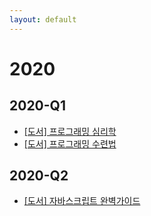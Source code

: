 ```yaml
---
layout: default
---
```


# 2020

## 2020-Q1

- [[도서] 프로그래밍 심리학](./book_프로그래밍-심리학.html)
- [[도서] 프로그래밍 수련법](./book_프로그래밍-수련법.html)

## 2020-Q2

- [[도서] 자바스크립트 완벽가이드](./book_자바스크립트-완벽가이드.html)